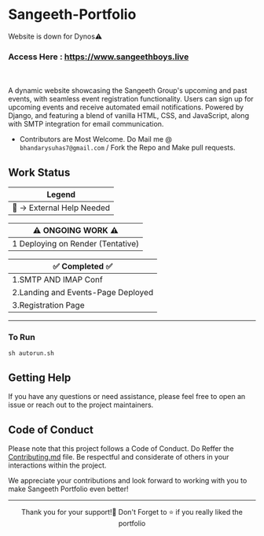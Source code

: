 # Sangeeth-Portfolio

 Website is down for Dynos⚠️

### Access Here : https://www.sangeethboys.live  <br>

<br> <br>
A dynamic website showcasing the Sangeeth Group's upcoming and past events, with seamless event registration functionality. Users can sign up for upcoming events and receive automated email notifications. Powered by Django, and featuring a blend of vanilla HTML, CSS, and JavaScript, along with SMTP integration for email communication.

- Contributors are Most Welcome. Do Mail me @ `bhandarysuhas7@gmail.com` / Fork the Repo and Make pull requests.

## Work Status


|       Legend       |
|-----------------------|
|🔑 -> External Help Needed|

    
|⚠️ ONGOING WORK ⚠️ |
|----------------------|
| 1 Deploying on Render (Tentative)|


|✅    Completed   ✅ |
|----------------------|
|  1.SMTP AND IMAP Conf   |
|  2.Landing and Events-Page Deployed |
|3.Registration Page |
------------------------


### To Run
```
sh autorun.sh
```

## Getting Help
If you have any questions or need assistance, please feel free to open an issue or reach out to the project maintainers.

## Code of Conduct
Please note that this project follows a Code of Conduct. Do Reffer the [Contributing.md](https://github.com/kinderasteroid/Sangeeth-Portfolio/blob/main/CONTRIBUTING.md) file.
Be respectful and considerate of others in your interactions within the project.

We appreciate your contributions and look forward to working with you to make Sangeeth Portfolio even better!

<hr>

<div align="center">
  Thank you for your support!💓
Don't Forget to ⭐ if you really liked the portfolio </div>
